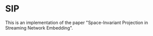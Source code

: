 # SIP
This is an implementation of the paper "Space-Invariant Projection in Streaming Network Embedding".
